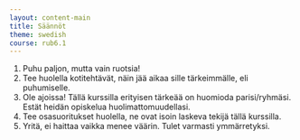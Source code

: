 ```yaml
---
layout: content-main
title: Säännöt
theme: swedish
course: rub6.1
---
```


1. Puhu paljon, mutta vain ruotsia!
2. Tee huolella kotitehtävät, näin jää aikaa sille tärkeimmälle, eli puhumiselle.
3. Ole ajoissa! Tällä kurssilla erityisen tärkeää on huomioda parisi/ryhmäsi. Estät heidän opiskelua huolimattomuudellasi.
4. Tee osasuoritukset huolella, ne ovat isoin laskeva tekijä tällä kurssilla.
5. Yritä, ei haittaa vaikka menee väärin. Tulet varmasti ymmärretyksi.

